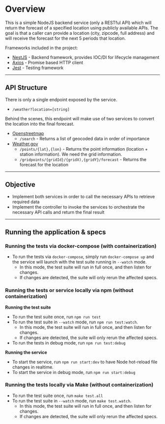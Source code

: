 # Overview

This is a simple NodeJS backend service (only a RESTful API) which will return the forecast of a specified location
using publicly available APIs. The goal is that a caller can provide a location (city, zipcode, full address) and will
receive the forecast for the next 5 periods that location.

Frameworks included in the project:

* [NestJS](https://nestjs.com/) - Backend framework, provides IOC/DI for lifecycle management
* [Axios](https://axios-http.com/docs/intro) - Promise based HTTP client
* [Jest](https://jestjs.io/) - Testing framework

___

## API Structure

There is only a single endpoint exposed by the service.

* `/weather?location=[string]`

Behind the scenes, this endpoint will make use of two services to convert the location into the final forecast.

* [Openstreetmap](https://nominatim.org/release-docs/develop/api/Search/)
    * `/search` - Returns a list of geocoded data in order of importance
* [Weather.gov](https://www.weather.gov/documentation/services-web-api#/default/zone_list)
    * `/points/{lat},{lon}` - Returns the point information (location + station information). We need the grid
      information.
    * `/gridpoints/{gridId}/{gridX),{gridY}/forecast` - Returns the forecast for the location
___
## Objective

* Implement both services in order to call the necessary APIs to retrieve required data
* Implement the controller to invoke the services to orchestrate the necessary API calls and return the final result
___
## Running the application & specs
### Running the tests via docker-compose (with containerization)
* To run the tests via `docker-compose`, simply run `docker-compose up` and the service will launch with the test suite running in `--watch` mode.
  * In this mode, the test suite will run in full once, and then listen for changes.
  * If changes are detected, the suite will only rerun the affected specs.

### Running the tests or service locally via npm (without containerization)
__Running the test suite__
* To run the test suite once, run `npm run test`
* To run the test suite in `--watch` mode, run `npm run test:watch`. 
  * In this mode, the test suite will run in full once, and then listen for changes. 
  * If changes are detected, the suite will only rerun the affected specs.
* To run the tests in debug mode, run `npm run test:debug`

__Running the service__
* To start the service, run `npm run start:dev` to have Node hot-reload file changes in realtime.
* To start the service in debug mode, run `npm run start:debug`

### Running the tests locally via Make (without containerization)
* To run the test suite once, run `make test.all`
* To run the test suite in `--watch` mode, run `make test.watch`.
  * In this mode, the test suite will run in full once, and then listen for changes. 
  * If changes are detected, the suite will only rerun the affected specs.
